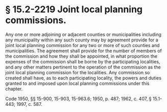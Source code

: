 # § 15.2-2219 Joint local planning commissions.

<p>Any one or more adjoining or adjacent counties or municipalities including any municipality within any such county may by agreement provide for a joint local planning commission for any two or more of such counties and municipalities. The agreement shall provide for the number of members of the commission and how they shall be appointed, in what proportion the expenses of the commission shall be borne by the participating localities, and any other matters pertinent to the operation of the commission as the joint local planning commission for the localities. Any commission so created shall have, as to each participating locality, the powers and duties granted to and imposed upon local planning commissions under this chapter.</p><p>Code 1950, §§ 15-900, 15-903, 15-963.6; 1950, p. 487; 1962, c. 407, § 15.1-443; 1997, c. 587.</p>